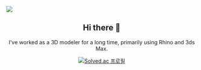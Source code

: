 <img src="https://capsule-render.vercel.app/api?type=venom&color=auto&height=300&section=header&text=Bornsoon's%20Github&fontSize=90" />


<div align="center">
<H2>Hi there 👋</H2>
  
I've worked as a 3D modeler for a long time, primarily using Rhino and 3ds Max.

[![Solved.ac 프로필](http://mazassumnida.wtf/api/v2/generate_badge?boj=rlimm2)](https://solved.ac/rlimm2)
</div>
